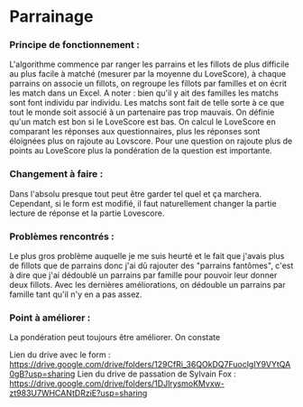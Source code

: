 # Parrainage

### Principe de fonctionnement :

  L'algorithme commence par ranger les parrains et les fillots de plus difficile au plus facile à matché (mesurer par la moyenne du LoveScore), à chaque parrains on associe un fillots, on regroupe les fillots par familles et on écrit les match dans un Excel.
  A noter : bien qu'il y ait des familles les matchs sont font individu par individu.
  Les matchs sont fait de telle sorte à ce que tout le monde soit associé à un partenaire pas trop mauvais. On définie qu'un match est bon si le LoveScore est bas. On calcul le LoveScore en comparant les réponses aux questionnaires, plus les réponses sont éloignées plus on rajoute au Lovscore. Pour une question on rajoute plus de points au LoveScore plus la pondération de la question est importante.

### Changement à faire :

  Dans l'absolu presque tout peut être garder tel quel et ça marchera. Cependant, si le form est modifié, il faut naturellement changer la partie lecture de réponse et la partie Lovescore.

### Problèmes rencontrés :

  Le plus gros problème auquelle je me suis heurté et le fait que j'avais plus de fillots que de parrains donc j'ai dû rajouter des "parrains fantômes", c'est à dire que j'ai dédoublé un parrains par famille pour pouvoir leur donner deux fillots. Avec les dernières améliorations, on dédouble un parrains par famille tant qu'il n'y en a pas assez.  

### Point à améliorer :

  La pondération peut toujours être améliorer.
  On constate 

Lien du drive avec le form : https://drive.google.com/drive/folders/129CfRi_36QOkDQ7FuoclgIY9VYtQA0gB?usp=sharing
Lien du drive de passation de Sylvain Fox : https://drive.google.com/drive/folders/1DJlrysmoKMvxw-zt983U7WHCANtDRziE?usp=sharing
